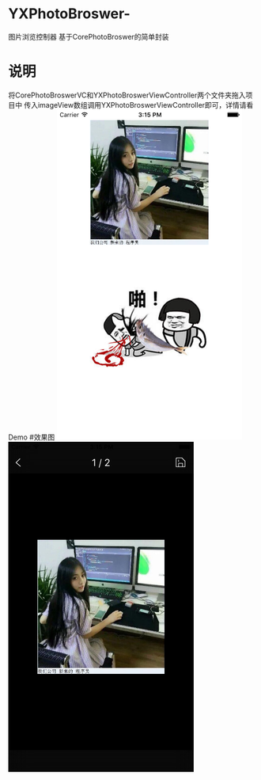 # YXPhotoBroswer-
图片浏览控制器 基于CorePhotoBroswer的简单封装
# 说明
将CorePhotoBroswerVC和YXPhotoBroswerViewController两个文件夹拖入项目中
传入imageView数组调用YXPhotoBroswerViewController即可，详情请看Demo
#效果图
![image](https://github.com/Vesentanger/YXPhotoBroswer-/blob/master/截图2.png)
![image](https://github.com/Vesentanger/YXPhotoBroswer-/blob/master/截图1.png)
